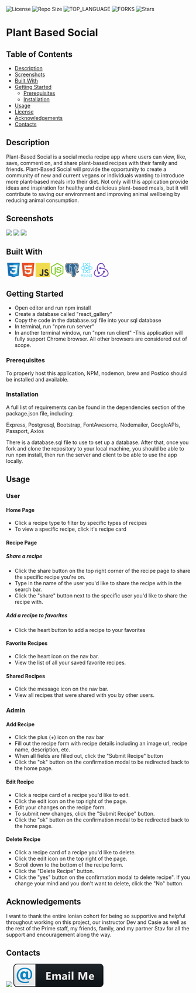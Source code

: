 ![License](https://img.shields.io/github/license/hannahfligel/Plant-Based-Social.svg?style=for-the-badge) ![Repo Size](https://img.shields.io/github/languages/code-size/hannahfligel/Plant-Based-Social.svg?style=for-the-badge) ![TOP_LANGUAGE](https://img.shields.io/github/languages/top/hannahfligel/Plant-Based-Social.svg?style=for-the-badge) ![FORKS](https://img.shields.io/github/forks/hannahfligel/Plant-Based-Social.svg?style=for-the-badge&social) ![Stars](https://img.shields.io/github/stars/hannahfligel/Plant-Based-Social.svg?style=for-the-badge)

# Plant Based Social

## Table of Contents

- [Description](#description)
- [Screenshots](#screenshots)
- [Built With](#built-with)
- [Getting Started](#getting-started)
  - [Prerequisites](#prerequisites)
  - [Installation](#installation)
- [Usage](#usage)
- [License](#license)
- [Acknowledgements](#acknowledgements)
- [Contacts](#contacts)

## Description

Plant-Based Social is a social media recipe app where users can view, like, save, comment on, and share plant-based recipes with their family and friends. Plant-Based Social will provide the opportunity to create a community of new and current vegans or individuals wanting to introduce more plant-based meals into their diet. Not only will this application provide ideas and inspiration for healthy and delicious plant-based meals, but it will contribute to saving our environment and improving animal wellbeing by reducing animal consumption.

## Screenshots

<img src="src/images/pbs-intro.gif" />
<img src="src/images/likesandshares.gif" />
<img src="src/images/admin.gif" />

## Built With

<a href="https://developer.mozilla.org/en-US/docs/Web/CSS"><img src="https://raw.githubusercontent.com/devicons/devicon/master/icons/css3/css3-original.svg" height="40px" width="40px" /></a><a href="https://developer.mozilla.org/en-US/docs/Web/HTML"><img src="https://raw.githubusercontent.com/devicons/devicon/master/icons/html5/html5-original.svg" height="40px" width="40px" /></a><a href="https://developer.mozilla.org/en-US/docs/Web/JavaScript"><img src="https://raw.githubusercontent.com/devicons/devicon/master/icons/javascript/javascript-original.svg" height="40px" width="40px" /></a><a href="https://nodejs.org/en/"><img src="https://raw.githubusercontent.com/devicons/devicon/master/icons/nodejs/nodejs-original.svg" height="40px" width="40px" /></a><a href="https://www.postgresql.org/"><img src="https://raw.githubusercontent.com/devicons/devicon/master/icons/postgresql/postgresql-original.svg" height="40px" width="40px" /></a><a href="https://reactjs.org/"><img src="https://raw.githubusercontent.com/devicons/devicon/master/icons/react/react-original-wordmark.svg" height="40px" width="40px" /></a><a href="https://redux.js.org/"><img src="https://raw.githubusercontent.com/devicons/devicon/master/icons/redux/redux-original.svg" height="40px" width="40px" /></a>

## Getting Started

- Open editor and run npm install
- Create a database called "react_gallery"
- Copy the code in the database.sql file into your sql database
- In terminal, run "npm run server"
- In another terminal window, run "npm run client"
  -This application will fully support Chrome browser. All other browsers are considered out of scope.

### Prerequisites

To properly host this application, NPM, nodemon, brew and Postico should be installed and available.

### Installation

A full list of requirements can be found in the dependencies section of the package.json file, including:

Express, Postgresql, Bootstrap, FontAwesome, Nodemailer, GoogleAPIs, Passport, Axios

There is a database.sql file to use to set up a database. After that, once you fork and clone the repository to your local machine, you should be able to run npm install, then run the server and client to be able to use the app locally.

## Usage

### User

#### Home Page

- Click a recipe type to filter by specific types of recipes
- To view a specific recipe, click it's recipe card

#### Recipe Page

##### Share a recipe

- Click the share button on the top right corner of the recipe page to share the specific recipe you're on.
- Type in the name of the user you'd like to share the recipe with in the search bar.
- Click the "share" button next to the specific user you'd like to share the recipe with.

##### Add a recipe to favorites

- Click the heart button to add a recipe to your favorites

#### Favorite Recipes

- Click the heart icon on the nav bar.
- View the list of all your saved favorite recipes.

#### Shared Recipes

- Click the message icon on the nav bar.
- View all recipes that were shared with you by other users.

### Admin

#### Add Recipe

- Click the plus (+) icon on the nav bar
- Fill out the recipe form with recipe details including an image url, recipe name, description, etc.
- When all fields are filled out, click the "Submit Recipe" button
- Click the "ok" button on the confirmation modal to be redirected back to the home page.

#### Edit Recipe

- Click a recipe card of a recipe you'd like to edit.
- Click the edit icon on the top right of the page.
- Edit your changes on the recipe form.
- To submit new changes, click the "Submit Recipe" button.
- Click the "ok" button on the confirmation modal to be redirected back to the home page.

#### Delete Recipe

- Click a recipe card of a recipe you'd like to delete.
- Click the edit icon on the top right of the page.
- Scroll down to the bottom of the recipe form.
- Click the "Delete Recipe" button.
- Click the "yes" button on the confirmation modal to delete recipe". If you change your mind and you don't want to delete, click the "No" button.

## Acknowledgements

I want to thank the entire Ionian cohort for being so supportive and helpful throughout working on this project, our instructor Dev and Casie as well as the rest of the Prime staff, my friends, family, and my partner Stav for all the support and encouragement along the way.

## Contacts

<a href="https://www.linkedin.com/in/hannah-fligel-480a0599/"><img src="https://img.shields.io/badge/LinkedIn-0077B5?style=for-the-badge&logo=linkedin&logoColor=white" /></a> <a href="mailto:fligelhannah@gmail.com"><img src=https://raw.githubusercontent.com/johnturner4004/readme-generator/master/src/components/assets/images/email_me_button_icon_151852.svg /></a>

